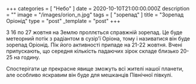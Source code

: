 +++
categories = [ "Небо" ]
date = 2020-10-10T21:00:00.000Z
description = ""
image = "/images/orion_n.jpg"
tags = [ "зорепад" ]
title = "Зорепад Оріонід"
type = "post"
_template = "post"
+++

З 16 по 27 жовтня на Землю проллється справжній зорепад. Це буде метеорний потік з радіантом в сузір'ї Оріона, тому і називатися він буде зорепад Оріонід. Пік його активності припаде на 21-22 жовтня. Вчені припускають, що середня кількість падаючих зірок складе близько 20-25 на годину.  
  
Спостерігати це прекрасне явище зможуть всi жителі нашої планети, але особливо яскравим він буде для мешканців Північної півкулі.

